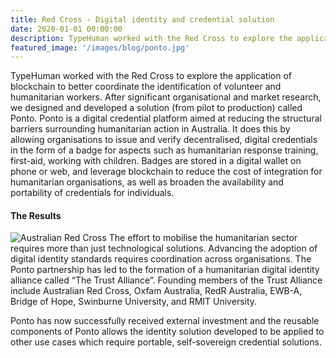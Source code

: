 ```yaml
---
title: Red Cross - Digital identity and credential solution
date: 2020-01-01 00:00:00
description: TypeHuman worked with the Red Cross to explore the application of blockchain to better coordinate the identification of volunteer and humanitarian workers. 
featured_image: '/images/blog/ponto.jpg'
---
```


TypeHuman worked with the Red Cross to explore the application of blockchain to better coordinate the identification of volunteer and humanitarian workers. After significant organisational and market research, we designed and developed a solution (from pilot to production) called Ponto. Ponto is a digital credential platform aimed at reducing the structural barriers surrounding humanitarian action in Australia. It does this by allowing organisations to issue and verify decentralised, digital credentials in the form of a badge for aspects such as humanitarian response training, first-aid, working with children. Badges are stored in a digital wallet on phone or web, and leverage blockchain to reduce the cost of integration for humanitarian organisations, as well as broaden the availability and portability of credentials for individuals.


#### The Results

![Australian Red Cross](/assets/blog/arc.png)
The effort to mobilise the humanitarian sector requires more than just technological solutions. Advancing the adoption of digital identity standards requires coordination across organisations. The Ponto partnership has led to the formation of a humanitarian digital identity alliance called “The Trust Alliance”. Founding members of the Trust Alliance include Australian Red Cross, Oxfam Australia, RedR Australia, EWB-A, Bridge of Hope, Swinburne University, and RMIT University. 

Ponto has now successfully received external investment and the reusable components of Ponto allows the identity solution developed to be applied to other use cases which require portable, self-sovereign credential solutions.